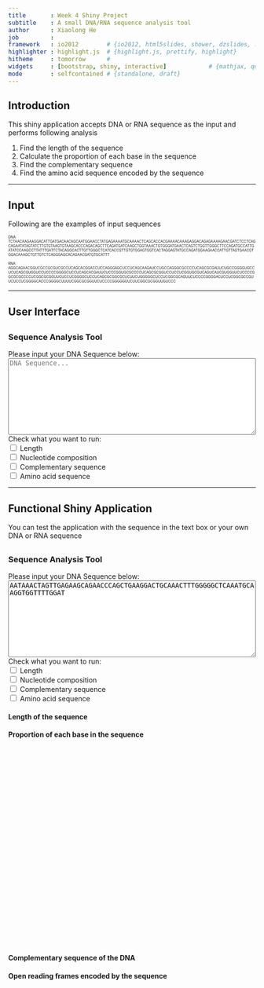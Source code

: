 ```yaml
---
title       : Week 4 Shiny Project
subtitle    : A small DNA/RNA sequence analysis tool
author      : Xiaolong He
job         : 
framework   : io2012        # {io2012, html5slides, shower, dzslides, ...}
highlighter : highlight.js  # {highlight.js, prettify, highlight}
hitheme     : tomorrow      # 
widgets     : [bootstrap, shiny, interactive]            # {mathjax, quiz, bootstrap}
mode        : selfcontained # {standalone, draft}
---
```


## Introduction

This shiny application accepts DNA or RNA sequence as the input and performs following analysis

1. Find the length of the sequence
2. Calculate the proportion of each base in the sequence
3. Find the complementary sequence
4. Find the amino acid sequence encoded by the sequence

--- 

## Input

Following are the examples of input sequences
<p style="text-align: justify; word-break: break-all; font-size: 50%;">
DNA: <br/>
TCTAACAAGAAGGACATTGATGACAACAGCAATGGAACCTATGAGAAAATGCAAAACTCAGCACCACGAAAACAAAGAGGACAGAGAAAAGAACGATCTCCTCAGCAGAATATAGTATCTTGTGTAAGTGTAAGCACCCAGACAGCTTCAGATGATCAAGCTGGTAAACTGTGGGATGAACTCAGTCTGGTTGGGCTTCCAGATGCCATTGATATCCAAGCCTTATTTGATTCTACAGGCACTTGTTGGGCTCATCACCGTTGTGTGGAGTGGTCACTAGGAGTATGCCAGATGGAAGAACCATTGTTAGTGAACGTGGACAAAGCTGTTGTCTCAGGGAGCACAGAACGATGTGCATTT
 <br/> <br/>
RNA: <br/>
AGGCAGAACGGUCGCCGCGUCGCCUCAGCACGGACCUCCAGGGAGCUCCUCAGCAAGAUCCUGCCAGGGCGCCCCUCAGCGCGAUUCUGCCGGGGUGCCUCUCAGCGUGGUCCUCCCCGGGGCUCCUCAGCACGAUUCUCCCGGUGCGCCCCUCAGCGCGGUCCUCCUCGGUGCGUCAGUCAUCGUGGUUCUCCCCGGCGCGCCCCUCGGCGCGGUUCUCCUCGGGGCUCCUCAGCGCGGCGCUCUUCUGGGGGCUCCUCGGCGCAGUUCUCCCCGGGGACUCCUCGGCGCCGUUCUCCUCGGGGCACCCGGGGCUUUUCGGCGCGGUUCUCCCCGGGGGUUCUUCGGCGCGGUUGUCCC
</p>

---

## User Interface

<div class="row-fluid">
  <h2>
    <h3>Sequence Analysis Tool</h3>
  </h2>
  <div class="col-sm-4">
    <form class="well span4">
      <div class="form-group shiny-input-container">
        <label for="na1">Please input your DNA Sequence below:</label>
        <textarea id="na1" class="form-control" placeholder="DNA Sequence..." style="width: 100%;  resize: vertical;" rows="10"></textarea>
      </div>
      <div id="todo1" style="width: 100%;" class="form-group shiny-input-checkboxgroup shiny-input-container">
        <label class="control-label" for="todo1">Check what you want to run:</label>
        <div class="shiny-options-group">
          <div class="checkbox">
            <label>
              <input type="checkbox" name="todo1" value="Length"/>
              <span>Length</span>
            </label>
          </div>
          <div class="checkbox">
            <label>
              <input type="checkbox" name="todo1" value="Nucleotide composition"/>
              <span>Nucleotide composition</span>
            </label>
          </div>
          <div class="checkbox">
            <label>
              <input type="checkbox" name="todo1" value="Complementary sequence"/>
              <span>Complementary sequence</span>
            </label>
          </div>
          <div class="checkbox">
            <label>
              <input type="checkbox" name="todo1" value="Amino acid sequence"/>
              <span>Amino acid sequence</span>
            </label>
          </div>
        </div>
      </div>
    </form>
  </div>
  <div class="col-sm-8"></div>
</div>

---

## Functional Shiny Application
You can test the application with the sequence in the text box or your own DNA or RNA sequence
<div class="row-fluid">
  <h2>
    <h3>Sequence Analysis Tool</h3>
  </h2>
  <div class="col-sm-4">
    <form class="well span4">
      <div class="form-group shiny-input-container">
        <label for="na2">Please input your DNA Sequence below:</label>
        <textarea id="na2" class="form-control" style="width: 100%;  resize: vertical;" rows="10">AATAAACTAGTTGAGAAGCAGAACCCAGCTGAAGGACTGCAAACTTTGGGGGCTCAAATGCAAGGTGGTTTTGGAT</textarea>
      </div>
      <div id="todo" style="width: 100%;" class="form-group shiny-input-checkboxgroup shiny-input-container">
        <label class="control-label" for="todo">Check what you want to run:</label>
        <div class="shiny-options-group">
          <div class="checkbox">
            <label>
              <input type="checkbox" name="todo" value="Length"/>
              <span>Length</span>
            </label>
          </div>
          <div class="checkbox">
            <label>
              <input type="checkbox" name="todo" value="Nucleotide composition"/>
              <span>Nucleotide composition</span>
            </label>
          </div>
          <div class="checkbox">
            <label>
              <input type="checkbox" name="todo" value="Complementary sequence"/>
              <span>Complementary sequence</span>
            </label>
          </div>
          <div class="checkbox">
            <label>
              <input type="checkbox" name="todo" value="Amino acid sequence"/>
              <span>Amino acid sequence</span>
            </label>
          </div>
        </div>
      </div>
    </form>
  </div>
  <div class="col-sm-8">
    <div data-display-if="input.todo.indexOf(&#39;Length&#39;) != -1" data-ns-prefix="">
      <h4>
        <strong>Length of the sequence</strong>
      </h4>
      <h4>
        <div id="len" class="shiny-text-output"></div>
      </h4>
    </div>
    <div data-display-if="input.todo.indexOf(&#39;Nucleotide composition&#39;) != -1" data-ns-prefix="">
      <h4>
        <strong>Proportion of each base in the sequence</strong>
      </h4>
      <div id="comp" class="shiny-plot-output" style="width: 100% ; height: 400px"></div>
    </div>
    <div data-display-if="input.todo.indexOf(&#39;Complementary sequence&#39;) != -1" data-ns-prefix="">
      <h4>
        <strong>Complementary sequence of the DNA</strong>
      </h4>
      <p>
        <div id="compl" class="shiny-text-output"></div>
      </p>
    </div>
    <div data-display-if="input.todo.indexOf(&#39;Amino acid sequence&#39;) != -1" data-ns-prefix="">
      <h4>
        <strong>Open reading frames encoded by the sequence</strong>
      </h4>
      <p>
        <div id="tr" class="shiny-text-output"></div>
      </p>
    </div>
  </div>
</div>

